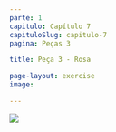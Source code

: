 ```yaml
---
parte: 1
capitulo: Capítulo 7
capituloSlug: capitulo-7
pagina: Peças 3

title: Peça 3 - Rosa

page-layout: exercise
image:

---
```


<img src="{{site.baseurl}}/assets/graphics/content/7_1_3.png"/>